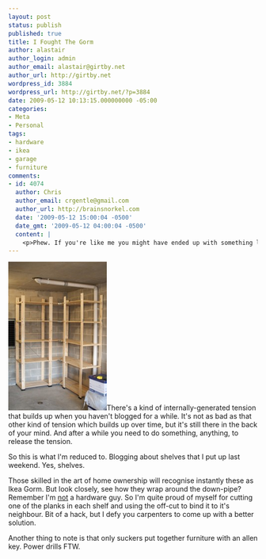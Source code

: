 ```yaml
---
layout: post
status: publish
published: true
title: I Fought The Gorm
author: alastair
author_login: admin
author_email: alastair@girtby.net
author_url: http://girtby.net
wordpress_id: 3884
wordpress_url: http://girtby.net/?p=3884
date: 2009-05-12 10:13:15.000000000 -05:00
categories:
- Meta
- Personal
tags:
- hardware
- ikea
- garage
- furniture
comments:
- id: 4074
  author: Chris
  author_email: crgentle@gmail.com
  author_url: http://brainsnorkel.com
  date: '2009-05-12 15:00:04 -0500'
  date_gmt: '2009-05-12 04:00:04 -0500'
  content: |
    <p>Phew. If you're like me you might have ended up with something like <a href="http://ikeahacker.blogspot.com/2007/12/ikea-gorm-art.html" rel="nofollow">this</a></p>
---
```

<a href="/assets/2009/05/garage-shelves.jpg"><img src="/assets/2009/05/garage-shelves-199x300.jpg" alt="Garage Shelves" title="garage-shelves" width="199" height="300" class="size-medium wp-image-3883 lede" /></a>There's a kind of internally-generated tension that builds up when you haven't blogged for a while. It's not as bad as that other kind of tension which builds up over time, but it's still there in the back of your mind. And after a while you need to do something, anything, to release the tension.

So this is what I'm reduced to. Blogging about shelves that I put up last weekend. Yes, shelves.

Those skilled in the art of home ownership will recognise instantly these as Ikea Gorm. But look closely, see how they wrap around the down-pipe? Remember I'm [not](/archives/2009/01/11/they-dont-call-it-hardware-for-nothing/) a hardware guy. So I'm quite proud of myself for cutting one of the planks in each shelf and using the off-cut to bind it to it's neighbour. Bit of a hack, but I defy you carpenters to come up with a better solution.

Another thing to note is that only suckers put together furniture with an allen key. Power drills FTW.
